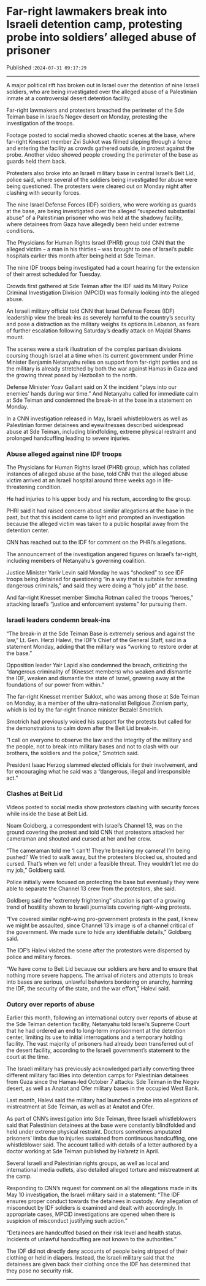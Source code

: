 # Far-right lawmakers break into Israeli detention camp, protesting probe into soldiers’ alleged abuse of prisoner

Published :`2024-07-31 09:17:29`

---

A major political rift has broken out in Israel over the detention of nine Israeli soldiers, who are being investigated over the alleged abuse of a Palestinian inmate at a controversial desert detention facility.

Far-right lawmakers and protesters breached the perimeter of the Sde Teiman base in Israel’s Negev desert on Monday, protesting the investigation of the troops.

Footage posted to social media showed chaotic scenes at the base, where far-right Knesset member Zvi Sukkot was filmed slipping through a fence and entering the facility as crowds gathered outside, in protest against the probe. Another video showed people crowding the perimeter of the base as guards held them back.

Protesters also broke into an Israeli military base in central Israel’s Beit Lid, police said, where several of the soldiers being investigated for abuse were being questioned. The protesters were cleared out on Monday night after clashing with security forces.

The nine Israel Defense Forces (IDF) soldiers, who were working as guards at the base, are being investigated over the alleged “suspected substantial abuse” of a Palestinian prisoner who was held at the shadowy facility, where detainees from Gaza have allegedly been held under extreme conditions.

The Physicians for Human Rights Israel (PHRI) group told CNN that the alleged victim – a man in his thirties – was brought to one of Israel’s public hospitals earlier this month after being held at Sde Teiman.

The nine IDF troops being investigated had a court hearing for the extension of their arrest scheduled for Tuesday.

Crowds first gathered at Sde Teiman after the IDF said its Military Police Criminal Investigation Division (MPCID) was formally looking into the alleged abuse.

An Israeli military official told CNN that Israel Defense Forces (IDF) leadership view the break-ins as severely harmful to the country’s security and pose a distraction as the military weighs its options in Lebanon, as fears of further escalation following Saturday’s deadly attack on Majdal Shams mount.

The scenes were a stark illustration of the complex partisan divisions coursing though Israel at a time when its current government under Prime Minister Benjamin Netanyahu relies on support from far-right parties and as the military is already stretched by both the war against Hamas in Gaza and the growing threat posed by Hezbollah to the north.

Defense Minister Yoav Gallant said on X the incident “plays into our enemies’ hands during war time.” And Netanyahu called for immediate calm at Sde Teiman and condemned the break-in at the base in a statement on Monday.

In a CNN investigation released in May, Israeli whistleblowers as well as Palestinian former detainees and eyewitnesses described widespread abuse at Sde Teiman, including blindfolding, extreme physical restraint and prolonged handcuffing leading to severe injuries.

### Abuse alleged against nine IDF troops

The Physicians for Human Rights Israel (PHRI) group, which has collated instances of alleged abuse at the base, told CNN that the alleged abuse victim arrived at an Israeli hospital around three weeks ago in life-threatening condition.

He had injuries to his upper body and his rectum, according to the group.

PHRI said it had raised concern about similar allegations at the base in the past, but that this incident came to light and prompted an investigation because the alleged victim was taken to a public hospital away from the detention center.

CNN has reached out to the IDF for comment on the PHRI’s allegations.

The announcement of the investigation angered figures on Israel’s far-right, including members of Netanyahu’s governing coalition.

Justice Minister Yariv Levin said Monday he was “shocked” to see IDF troops being detained for questioning “in a way that is suitable for arresting dangerous criminals,” and said they were doing a “holy job” at the base.

And far-right Knesset member Simcha Rotman called the troops “heroes,” attacking Israel’s “justice and enforcement systems” for pursuing them.

### Israeli leaders condemn break-ins

“The break-in at the Sde Teiman Base is extremely serious and against the law,” Lt. Gen. Herzi Halevi, the IDF’s Chief of the General Staff, said in a statement Monday, adding that the military was “working to restore order at the base.”

Opposition leader Yair Lapid also condemned the breach, criticizing the “dangerous criminality of (Knesset members) who weaken and dismantle the IDF, weaken and dismantle the state of Israel, gnawing away at the foundations of our power from within.”

The far-right Knesset member Sukkot, who was among those at Sde Teiman on Monday, is a member of the ultra-nationalist Religious Zionism party, which is led by the far-right finance minister Bezalel Smotrich.

Smotrich had previously voiced his support for the protests but called for the demonstrations to calm down after the Beit Lid break-in.

“I call on everyone to observe the law and the integrity of the military and the people, not to break into military bases and not to clash with our brothers, the soldiers and the police,” Smotrich said.

President Isaac Herzog slammed elected officials for their involvement, and for encouraging what he said was a “dangerous, illegal and irresponsible act.”

### Clashes at Beit Lid

Videos posted to social media show protestors clashing with security forces while inside the base at Beit Lid.

Noam Goldberg, a correspondent with Israel’s Channel 13, was on the ground covering the protest and told CNN that protestors attacked her cameraman and shouted and cursed at her and her crew.

“The cameraman told me ‘I can’t! They’re breaking my camera! I’m being pushed!’ We tried to walk away, but the protesters blocked us, shouted and cursed. That’s when we felt under a feasible threat. They wouldn’t let me do my job,” Goldberg said.

Police initially were focused on protecting the base but eventually they were able to separate the Channel 13 crew from the protestors, she said.

Goldberg said the “extremely frightening” situation is part of a growing trend of hostility shown to Israeli journalists covering right-wing protests.

“I’ve covered similar right-wing pro-government protests in the past, I knew we might be assaulted, since Channel 13’s image is of a channel critical of the government. We made sure to hide any identifiable details,” Goldberg said.

The IDF’s Halevi visited the scene after the protestors were dispersed by police and military forces.

“We have come to Beit Lid because our soldiers are here and to ensure that nothing more severe happens. The arrival of rioters and attempts to break into bases are serious, unlawful behaviors bordering on anarchy, harming the IDF, the security of the state, and the war effort,” Halevi said.

### Outcry over reports of abuse

Earlier this month, following an international outcry over reports of abuse at the Sde Teiman detention facility, Netanyahu told Israel’s Supreme Court that he had ordered an end to long-term imprisonment at the detention center, limiting its use to initial interrogations and a temporary holding facility. The vast majority of prisoners had already been transferred out of the desert facility, according to the Israeli government’s statement to the court at the time.

The Israeli military has previously acknowledged partially converting three different military facilities into detention camps for Palestinian detainees from Gaza since the Hamas-led October 7 attacks: Sde Teiman in the Negev desert, as well as Anatot and Ofer military bases in the occupied West Bank.

Last month, Halevi said the military had launched a probe into allegations of mistreatment at Sde Teiman, as well as at Anatot and Ofer.

As part of CNN’s investigation into Sde Teiman, three Israeli whistleblowers said that Palestinian detainees at the base were constantly blindfolded and held under extreme physical restraint. Doctors sometimes amputated prisoners’ limbs due to injuries sustained from continuous handcuffing, one whistleblower said. The account tallied with details of a letter authored by a doctor working at Sde Teiman published by Ha’aretz in April.

Several Israeli and Palestinian rights groups, as well as local and international media outlets, also detailed alleged torture and mistreatment at the camp.

Responding to CNN’s request for comment on all the allegations made in its May 10 investigation, the Israeli military said in a statement: “The IDF ensures proper conduct towards the detainees in custody. Any allegation of misconduct by IDF soldiers is examined and dealt with accordingly. In appropriate cases, MPCID investigations are opened when there is suspicion of misconduct justifying such action.”

“Detainees are handcuffed based on their risk level and health status. Incidents of unlawful handcuffing are not known to the authorities.”

The IDF did not directly deny accounts of people being stripped of their clothing or held in diapers. Instead, the Israeli military said that the detainees are given back their clothing once the IDF has determined that they pose no security risk.

---

